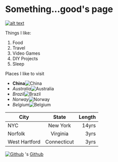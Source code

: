 # Something...good's page

[![alt text](https://i.pinimg.com/originals/e2/6c/8a/e26c8a6bb2fbce33c5b6471810435c4a.png "Smile it's a beautiful day")](https://facebook.com/wilson.y.chen)

Things I like:
1. Food
2. Travel
3. Video Games
4. DIY Projects
5. Sleep

Places I like to visit 
- **China**![China](https://cdn1.iconfinder.com/data/icons/stripe-flag-set/23/CN.png)
- *Australia*![Australia](https://cdn1.iconfinder.com/data/icons/stripe-flag-set/23/AU.png)
- *Brazil*![Brazil](https://cdn1.iconfinder.com/data/icons/stripe-flag-set/23/BR.png)
- *Norway*![Norway](https://cdn1.iconfinder.com/data/icons/stripe-flag-set/23/NO.png)
- *Belgium*![Belgium](https://cdn1.iconfinder.com/data/icons/stripe-flag-set/23/BE.png)
  

| City          | State           | Length  |
| ------------- |:-------------:| -----:|
| NYC     | New York | 14yrs |
| Norfolk     | Virginia     |   3yrs |
| West Hartford | Connecticut     |    3yrs |




[![Github](https://lookingforclan.com/sites/default/files/styles/icon/public/2019-03/noob%20logo%20for%20discord.png.jpg?itok=AQ-V3m5f)](https://github.com/wilcc "noob coder")
's [Github](github.com)
